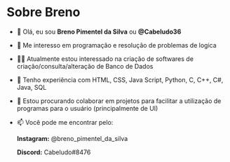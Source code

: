 # **Sobre Breno**

- 👋 Olá, eu sou **Breno Pimentel da Silva** ou **@Cabeludo36**

- 👀 Me interesso em programação e resolução de problemas de logica

- 👨‍💻 Atualmente estou interessado na criação de softwares de criação/consulta/alteração de Banco de Dados

- 🧠 Tenho experiência com HTML, CSS, Java Script, Python, C, C++, C#, Java, SQL

- 🤝 Estou procurando colaborar em projetos para facilitar a utilização de programas para o usuário (principalmente de UI)

- 📫 Você pode me encontrar pelo:

  **Instagram:** @breno_pimentel_da_silva

  **Discord:** Cabeludo#8476
